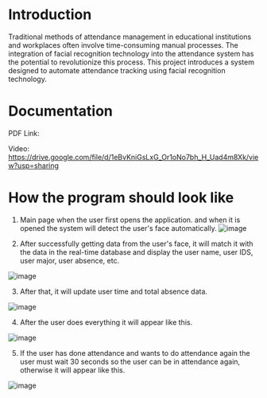 # Introduction

Traditional methods of attendance management in educational institutions and workplaces often involve time-consuming manual processes. The integration of facial recognition technology into the attendance system has the potential to revolutionize this process. This project introduces a system designed to automate attendance tracking using facial recognition technology.

# Documentation 

PDF Link:

Video: https://drive.google.com/file/d/1eBvKniGsLxG_Or1oNo7bh_H_Uad4m8Xk/view?usp=sharing

# How the program should look like

1.	Main page when the user first opens the application. and when it is opened the system will detect the user's face automatically. 
![image](https://github.com/Mbulss/Final-Project-AlgoAndProg-Haniif/assets/143860492/d4133906-dc2b-45d1-a7ba-683169ab3cde)

2.	After successfully getting data from the user's face, it will match it with the data in the real-time database and display the user name, user IDS, user major, user absence, etc.

![image](https://github.com/Mbulss/Final-Project-AlgoAndProg-Haniif/assets/143860492/ca8e4952-6718-4156-a24a-dc76c35e5117)

3.	After that, it will update user time and total absence data.

![image](https://github.com/Mbulss/Final-Project-AlgoAndProg-Haniif/assets/143860492/c1fa9be3-9948-4a06-9051-db230a762203)

4.	After the user does everything it will appear like this.

![image](https://github.com/Mbulss/Final-Project-AlgoAndProg-Haniif/assets/143860492/6dd3f86c-bfe9-445f-99b2-1f7b89f25e8c)

5.	If the user has done attendance and wants to do attendance again the user must wait 30 seconds so the user can be in attendance again, otherwise it will appear like this.

![image](https://github.com/Mbulss/Final-Project-AlgoAndProg-Haniif/assets/143860492/988b6a94-e13a-497d-8889-72077d07a466)

